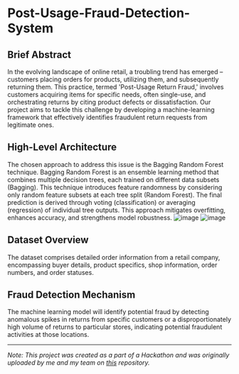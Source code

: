 # Post-Usage-Fraud-Detection-System
## Brief Abstract
In the evolving landscape of online retail, a troubling trend has emerged – customers placing orders for products, utilizing them, and subsequently returning them. This practice, termed 'Post-Usage Return Fraud,' involves customers acquiring items for specific needs, often single-use, and orchestrating returns by citing product defects or dissatisfaction. Our project aims to tackle this challenge by developing a machine-learning framework that effectively identifies fraudulent return requests from legitimate ones.
## High-Level Architecture
The chosen approach to address this issue is the Bagging Random Forest technique. Bagging Random Forest is an ensemble learning method that combines multiple decision trees, each trained on different data subsets (Bagging). This technique introduces feature randomness by considering only random feature subsets at each tree split (Random Forest). The final prediction is derived through voting (classification) or averaging (regression) of individual tree outputs. This approach mitigates overfitting, enhances accuracy, and strengthens model robustness.
![image](https://github.com/niidhi10/Post-usage-fraud-detection/assets/99705717/fc9aaf5d-9623-472a-9fbd-84db1a8ea221)
![image](https://github.com/niidhi10/Post-usage-fraud-detection/assets/99705717/1b369e2c-ee8b-49c4-a145-b6f63a843598)
## Dataset Overview
The dataset comprises detailed order information from a retail company, encompassing buyer details, product specifics, shop information, order numbers, and order statuses.
## Fraud Detection Mechanism 
The machine learning model will identify potential fraud by detecting anomalous spikes in returns from specific customers or a disproportionately high volume of returns to particular stores, indicating potential fraudulent activities at those locations.

---
*Note: This project was created as a part of a Hackathon and was originally uploaded by me and my team on [this](https://github.com/gitteamno56/team_56) repository.*
